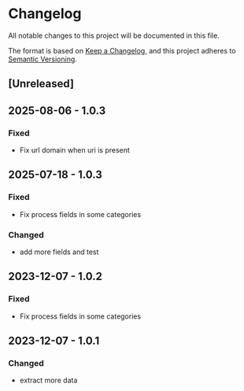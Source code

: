 # Changelog

All notable changes to this project will be documented in this file.

The format is based on [Keep a Changelog](https://keepachangelog.com/en/1.0.0/),
and this project adheres to [Semantic Versioning](https://semver.org/spec/v2.0.0.html).

## [Unreleased]

## 2025-08-06 - 1.0.3

### Fixed

- Fix url domain when uri is present

## 2025-07-18 - 1.0.3

### Fixed

- Fix process fields in some categories

### Changed

- add more fields and test

## 2023-12-07 - 1.0.2

### Fixed

- Fix process fields in some categories

## 2023-12-07 - 1.0.1

### Changed

- extract more data
